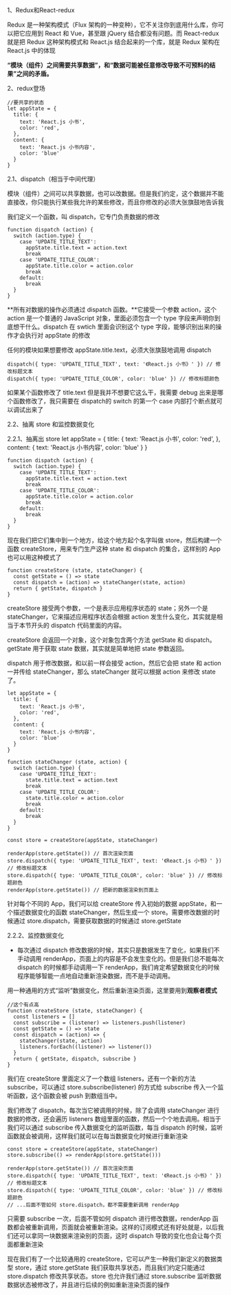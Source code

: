 1、Redux和React-redux

Redux 是一种架构模式（Flux 架构的一种变种），它不关注你到底用什么库，你可以把它应用到 React 和 Vue，甚至跟 jQuery 结合都没有问题。而 React-redux 就是把 Redux 这种架构模式和 React.js 结合起来的一个库，就是 Redux 架构在 React.js 中的体现

**“模块（组件）之间需要共享数据”，和“数据可能被任意修改导致不可预料的结果”之间的矛盾。**

2、redux登场

	//要共享的状态
	let appState = {
	  title: {
	    text: 'React.js 小书',
	    color: 'red',
	  },
	  content: {
	    text: 'React.js 小书内容',
	    color: 'blue'
	  }
	}
2.1、dispatch（相当于中间代理）

模块（组件）之间可以共享数据，也可以改数据。但是我们约定，这个数据并不能直接改，你只能执行某些我允许的某些修改，而且你修改的必须大张旗鼓地告诉我

我们定义一个函数，叫 dispatch，它专门负责数据的修改

	function dispatch (action) {
	  switch (action.type) {
	    case 'UPDATE_TITLE_TEXT':
	      appState.title.text = action.text
	      break
	    case 'UPDATE_TITLE_COLOR':
	      appState.title.color = action.color
	      break
	    default:
	      break
	  }
	}

**所有对数据的操作必须通过 dispatch 函数。**它接受一个参数 action，这个 action 是一个普通的 JavaScript 对象，里面必须包含一个 type 字段来声明你到底想干什么。dispatch 在 swtich 里面会识别这个 type 字段，能够识别出来的操作才会执行对 appState 的修改

任何的模块如果想要修改 appState.title.text，必须大张旗鼓地调用 dispatch

	dispatch({ type: 'UPDATE_TITLE_TEXT', text: '《React.js 小书》' }) // 修改标题文本
	dispatch({ type: 'UPDATE_TITLE_COLOR', color: 'blue' }) // 修改标题颜色

如果某个函数修改了 title.text 但是我并不想要它这么干，我需要 debug 出来是哪个函数修改了，我只需要在 dispatch的 switch 的第一个 case 内部打个断点就可以调试出来了

2.2、抽离 store 和监控数据变化

2.2.1、抽离出 store
	let appState = {
	  title: {
	    text: 'React.js 小书',
	    color: 'red',
	  },
	  content: {
	    text: 'React.js 小书内容',
	    color: 'blue'
	  }
	}
	
	function dispatch (action) {
	  switch (action.type) {
	    case 'UPDATE_TITLE_TEXT':
	      appState.title.text = action.text
	      break
	    case 'UPDATE_TITLE_COLOR':
	      appState.title.color = action.color
	      break
	    default:
	      break
	  }
	}

现在我们把它们集中到一个地方，给这个地方起个名字叫做 store，然后构建一个函数 createStore，用来专门生产这种 state 和 dispatch 的集合，这样别的 App 也可以用这种模式了

	function createStore (state, stateChanger) {
	  const getState = () => state
	  const dispatch = (action) => stateChanger(state, action)
	  return { getState, dispatch }
	}

createStore 接受两个参数，一个是表示应用程序状态的 state；另外一个是 stateChanger，它来描述应用程序状态会根据 action 发生什么变化，其实就是相当于本节开头的 dispatch 代码里面的内容。

createStore 会返回一个对象，这个对象包含两个方法 getState 和 dispatch。getState 用于获取 state 数据，其实就是简单地把 state 参数返回。

dispatch 用于修改数据，和以前一样会接受 action，然后它会把 state 和 action 一并传给 stateChanger，那么 stateChanger 就可以根据 action 来修改 state 了。

	let appState = {
	  title: {
	    text: 'React.js 小书',
	    color: 'red',
	  },
	  content: {
	    text: 'React.js 小书内容',
	    color: 'blue'
	  }
	}
	
	function stateChanger (state, action) {
	  switch (action.type) {
	    case 'UPDATE_TITLE_TEXT':
	      state.title.text = action.text
	      break
	    case 'UPDATE_TITLE_COLOR':
	      state.title.color = action.color
	      break
	    default:
	      break
	  }
	}
	
	const store = createStore(appState, stateChanger)
	
	renderApp(store.getState()) // 首次渲染页面
	store.dispatch({ type: 'UPDATE_TITLE_TEXT', text: '《React.js 小书》' }) // 修改标题文本
	store.dispatch({ type: 'UPDATE_TITLE_COLOR', color: 'blue' }) // 修改标题颜色
	renderApp(store.getState()) // 把新的数据渲染到页面上

针对每个不同的 App，我们可以给 createStore 传入初始的数据 appState，和一个描述数据变化的函数 stateChanger，然后生成一个 store。需要修改数据的时候通过 store.dispatch，需要获取数据的时候通过 store.getState

2.2.2、监控数据变化

- 每次通过 dispatch 修改数据的时候，其实只是数据发生了变化，如果我们不手动调用 renderApp，页面上的内容是不会发生变化的。但是我们总不能每次 dispatch 的时候都手动调用一下 renderApp，我们肯定希望数据变化的时候程序能够智能一点地自动重新渲染数据，而不是手动调用。

用一种通用的方式“监听”数据变化，然后重新渲染页面，这里要用到**观察者模式**


	//这个有点高
	function createStore (state, stateChanger) {
	  const listeners = []
	  const subscribe = (listener) => listeners.push(listener)
	  const getState = () => state
	  const dispatch = (action) => {
	    stateChanger(state, action)
	    listeners.forEach((listener) => listener())
	  }
	  return { getState, dispatch, subscribe }
	}

我们在 createStore 里面定义了一个数组 listeners，还有一个新的方法 subscribe，可以通过 store.subscribe(listener) 的方式给 subscribe 传入一个监听函数，这个函数会被 push 到数组当中。

我们修改了 dispatch，每次当它被调用的时候，除了会调用 stateChanger 进行数据的修改，还会遍历 listeners 数组里面的函数，然后一个个地去调用。相当于我们可以通过 subscribe 传入数据变化的监听函数，每当 dispatch 的时候，监听函数就会被调用，这样我们就可以在每当数据变化时候进行重新渲染

	const store = createStore(appState, stateChanger)
	store.subscribe(() => renderApp(store.getState()))
	
	renderApp(store.getState()) // 首次渲染页面
	store.dispatch({ type: 'UPDATE_TITLE_TEXT', text: '《React.js 小书》' }) // 修改标题文本
	store.dispatch({ type: 'UPDATE_TITLE_COLOR', color: 'blue' }) // 修改标题颜色
	// ...后面不管如何 store.dispatch，都不需要重新调用 renderApp

只需要 subscribe 一次，后面不管如何 dispatch 进行修改数据，renderApp 函数都会被重新调用，页面就会被重新渲染。这样的订阅模式还有好处就是，以后我们还可以拿同一块数据来渲染别的页面，这时 dispatch 导致的变化也会让每个页面都重新渲染

现在我们有了一个比较通用的 createStore，它可以产生一种我们新定义的数据类型 store，通过 store.getState 我们获取共享状态，而且我们约定只能通过 store.dispatch 修改共享状态。store 也允许我们通过 store.subscribe 监听数据数据状态被修改了，并且进行后续的例如重新渲染页面的操作